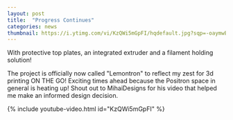 ```yaml
---
layout: post
title:  "Progress Continues"
categories: news
thumbnail: https://i.ytimg.com/vi/KzQWi5mGpFI/hqdefault.jpg?sqp=-oaymwEcCNACELwBSFXyq4qpAw4IARUAAIhCGAFwAcABBg==&rs=AOn4CLDJbn47arlZRZHk9aT1MCzQp9vzhw
---
```


With protective top plates, an integrated extruder and a filament holding solution!

The project is officially now called "Lemontron" to reflect my zest for 3d printing ON THE GO! Exciting times ahead
because the Positron space in general is heating up! Shout out to MihaiDesigns for his video that helped me make an
informed design decision.

{% include youtube-video.html id="KzQWi5mGpFI" %}